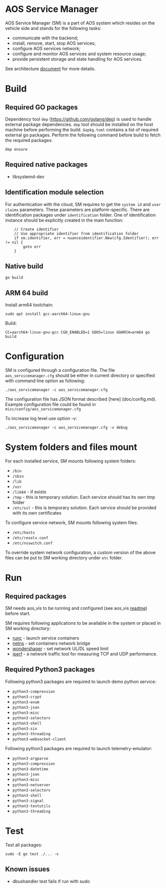 
# AOS Service Manager

AOS Service Manager (SM) is a part of AOS system which resides on the vehicle side and stands for the following tasks:
* communicate with the backend;
* install, remove, start, stop AOS services;
* configure AOS services network;
* configure and monitor AOS services and system resource usage;
* provide persistent storage and state handling for AOS services.

See architecture [document](doc/architecture.md) for more details.

# Build

## Required GO packages

Dependency tool `dep` (https://github.com/golang/dep) is used to handle external package dependencies. `dep` tool should be installed on the host machine before performing the build. `Gopkg.toml` contains a list of required external go packages. Perform the following command before build to fetch the required packages:

```
dep ensure
```

## Required native packages

* libsystemd-dev

## Identification module selection

For authentication with the cloud, SM requires to get the `system id` and `user claims` parameters. These parameters are platform-specific. There are identification packages under `identification` folder. One of identification instance should be explicitly created in the  main function:

```golang
	// Create identifier
	// Use appropriate identifier from identification folder
	if sm.identifier, err = nuanceidentifier.New(cfg.Identifier); err != nil {
		goto err
	}
```

## Native build

```
go build
```

## ARM 64 build

Install arm64 toolchain:
```
sudo apt install gcc-aarch64-linux-gnu
```
Build:

```
CC=aarch64-linux-gnu-gcc CGO_ENABLED=1 GOOS=linux GOARCH=arm64 go build
```

# Configuration

SM is configured through a configuration file. The file `aos_servicemanager.cfg` should be either in current directory or specified with command line option as following:
```
./aos_servicemanager -c aos_servicemanager.cfg
```
The configuration file has JSON format described [here] (doc/config.md). Example configuration file could be found in `misc/config/aos_servicemanager.cfg`

To increase log level use option -v:
```
./aos_servicemanager -c aos_servicemanager.cfg -v debug
```

# System folders and files mount

For each installed service, SM mounts following system folders:
* `/bin`
* `/sbin`
* `/lib`
* `/usr`
* `/lib64` - if exists
* `/tmp` - this is temporary solution. Each service should has its own tmp folder
* `/etc/ssl` - this is temporary solution. Each service should be provided with its own certificates

To configure service network, SM mounts following system files:
* `/etc/hosts`
* `/etc/resolv.conf`
* `/etc/nsswitch.conf`

To override system network configuration, a custom version of the above files can be put to SM working directory under `etc` folder.

# Run

## Required packages

SM needs aos_vis to be running and configured (see aos_vis [readme](https://gitpct.epam.com/epmd-aepr/aos_vis/blob/master/README.md)) before start.

SM requires following applications to be available in the system or placed in SM working directory:
* [runc](https://github.com/opencontainers/runc) - launch service containers
* [netns](https://github.com/genuinetools/netns) - set containers network bridge
* [wondershaper](https://github.com/magnific0/wondershaper) - set network UL/DL speed limit
* [iperf](https://sourceforge.net/projects/iperf2/) - a network traffic tool for measuring TCP and UDP performance. 

## Required Python3 packages

Following python3 packages are required to launch demo python service:
* `python3-compression`
* `python3-crypt`
* `python3-enum`
* `python3-json`
* `python3-misc`
* `python3-selectors`
* `python3-shell`
* `python3-six`
* `python3-threading`
* `python3-websocket-client`

Following python3 packages are required to launch telemetry-emulator:
* `python3-argparse`
* `python3-compression`
* `python3-datetime`
* `python3-json`
* `python3-misc`
* `python3-netserver`
* `python3-selectors`
* `python3-shell`
* `python3-signal`
* `python3-textutils`
* `python3-threading`

# Test

Test all packages:

```
sudo -E go test ./... -v
```
## Known issues
* dbushandler test fails if run with sudo
